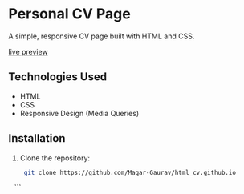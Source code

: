 # Personal CV Page

A simple, responsive CV page built with HTML and CSS.

[live preview](https://magar-gaurav.github.io/html_cv.github.io)
## Technologies Used
- HTML
- CSS
- Responsive Design (Media Queries)

## Installation
1. Clone the repository:
   ```bash
    git clone https://github.com/Magar-Gaurav/html_cv.github.io
   ```   

